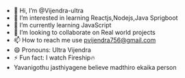 - 👋 Hi, I’m @Vijendra-ultra
- 👀 I’m interested in learning Reactjs,Nodejs,Java Sprigboot
- 🌱 I’m currently learning JavaScript
- 💞️ I’m looking to collaborate on Real world projects
- 📫 How to reach me use pvijendra756@gmail.com
- 😄 Pronouns: Ultra Vijendra
- ⚡ Fun fact: I watch Fireship🔥
- Yavanigothu jasthiyagene believe madthiro ekaika person
<!---
Vijendra-ultra/Vijendra-ultra is a ✨ special ✨ repository because its `README.md` (this file) appears on your GitHub profile.
You can click the Preview link to take a look at your changes.
--->
